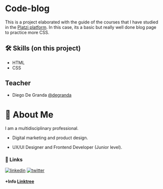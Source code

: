 
# Code-blog

This is a project elaborated with the guide of the courses that I have studied in the  [Platzi platform](https://platzi.com/).
In this case, its a basic but really well done blog page to practice more CSS.
## 🛠 Skills (on this project)
- HTML
- CSS



## Teacher

- Diego De Granda [@degranda](https://github.com/degranda/Platzi-blog)




# 🚀 About Me

I am a multidisciplinary professional.

- Digital marketing and product design.

- UX/UI Designer and Frontend Developer (Junior level).

### 🔗 Links

[![linkedin](https://img.shields.io/badge/linkedin-0A66C2?style=for-the-badge&logo=linkedin&logoColor=white)](https://www.linkedin.com/in/maria-fernanda-v-m-a4579476/)
[![twitter](https://img.shields.io/badge/twitter-1DA1F2?style=for-the-badge&logo=twitter&logoColor=white)](https://twitter.com/maria0221)


#### +Info [Linktree](https://linktr.ee/mk_smart_life_code)
